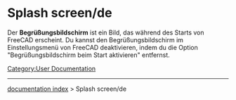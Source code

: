 # Splash screen/de
Der **Begrüßungsbildschirm** ist ein Bild, das während des Starts von FreeCAD erscheint. Du kannst den Begrüßungsbildschirm im Einstellungsmenü von FreeCAD deaktivieren, indem du die Option \"Begrüßungsbildschirm beim Start aktivieren\" entfernst.

[Category:User Documentation](Category:User_Documentation.md)

---
[documentation index](../README.md) > Splash screen/de
